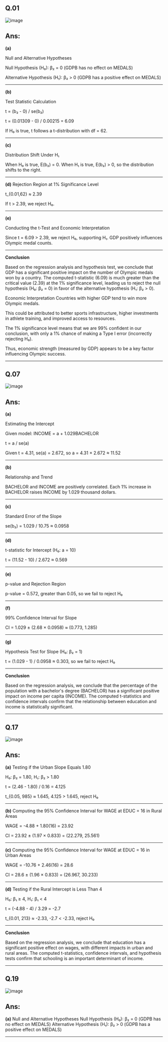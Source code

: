 ## Q.01

![image](https://github.com/user-attachments/assets/3fccaf4f-5899-41c1-9ac4-415a63796eed)

## Ans:
**(a)**

Null and Alternative Hypotheses

Null Hypothesis (H₀): β₂ = 0 (GDPB has no effect on MEDALS)

Alternative Hypothesis (H₁): β₂ > 0 (GDPB has a positive effect on MEDALS)

--------------------------------------------------------------

**(b)**

Test Statistic Calculation

t = (b₂ - 0) / se(b₂)

t = (0.01309 - 0) / 0.00215 = 6.09

If H₀ is true, t follows a t-distribution with df = 62.

--------------------------------------------------------------

**(c)**

Distribution Shift Under H₁

When H₀ is true, E(b₂) = 0. When H₁ is true, E(b₂) > 0, so the distribution shifts to the right.

--------------------------------------------------------------

**(d)**
Rejection Region at 1% Significance Level

t_{0.01,62} ≈ 2.39

If t > 2.39, we reject H₀.

--------------------------------------------------------------
**(e)**

Conducting the t-Test and Economic Interpretation

Since t = 6.09 > 2.39, we reject H₀, supporting H₁. GDP positively influences Olympic medal counts.

--------------------------------------------------------------

**Conclusion**

Based on the regression analysis and hypothesis test, we conclude that GDP has a significant positive impact on the number of Olympic medals won by a country. The computed t-statistic (6.09) is much greater than the critical value (2.39) at the 1% significance level, leading us to reject the null hypothesis (H₀: β₂ = 0) in favor of the alternative hypothesis (H₁: β₂ > 0).

Economic Interpretation
Countries with higher GDP tend to win more Olympic medals.

This could be attributed to better sports infrastructure, higher investments in athlete training, and improved access to resources.

The 1% significance level means that we are 99% confident in our conclusion, with only a 1% chance of making a Type I error (incorrectly rejecting H₀).

Thus, economic strength (measured by GDP) appears to be a key factor influencing Olympic success.


--------------------------------------------------------------

## Q.07

![image](https://github.com/user-attachments/assets/7e1d36db-a000-41ec-ad37-6a0b7e88be62)

## Ans:
**(a)**

Estimating the Intercept

Given model: INCOME = a + 1.029BACHELOR

t = a / se(a)

Given t = 4.31, se(a) = 2.672, so a = 4.31 × 2.672 ≈ 11.52

--------------------------------------------------------------

**(b)**

Relationship and Trend

BACHELOR and INCOME are positively correlated. Each 1% increase in BACHELOR raises INCOME by 1.029 thousand dollars.

--------------------------------------------------------------

**(c)**

Standard Error of the Slope

se(b₂) = 1.029 / 10.75 ≈ 0.0958

--------------------------------------------------------------

**(d)**

t-statistic for Intercept (H₀: a = 10)

t = (11.52 - 10) / 2.672 ≈ 0.569

--------------------------------------------------------------

**(e)**

p-value and Rejection Region

p-value = 0.572, greater than 0.05, so we fail to reject H₀

--------------------------------------------------------------

**(f)**

99% Confidence Interval for Slope

CI = 1.029 ± (2.68 × 0.0958) ≈ (0.773, 1.285)

--------------------------------------------------------------

**(g)**

Hypothesis Test for Slope (H₀: β₂ = 1)

t = (1.029 - 1) / 0.0958 ≈ 0.303, so we fail to reject H₀

--------------------------------------------------------------

**Conclusion**

Based on the regression analysis, we conclude that the percentage of the population with a bachelor's degree (BACHELOR) has a significant positive impact on income per capita (INCOME). The computed t-statistics and confidence intervals confirm that the relationship between education and income is statistically significant.

--------------------------------------------------------------


## Q.17

![image](https://github.com/user-attachments/assets/e6afebd7-9f03-42a6-8e82-88c30bb45c63)

## Ans:
**(a)**
Testing if the Urban Slope Equals 1.80

H₀: β₂ = 1.80, H₁: β₂ > 1.80

t = (2.46 - 1.80) / 0.16 = 4.125

t_{0.05, 985} ≈ 1.645, 4.125 > 1.645, reject H₀

--------------------------------------------------------------

**(b)**
Computing the 95% Confidence Interval for WAGE at EDUC = 16 in Rural Areas

WAGE = -4.88 + 1.80(16) = 23.92

CI = 23.92 ± (1.97 × 0.833) = (22.279, 25.561)

--------------------------------------------------------------

**(c)**
Computing the 95% Confidence Interval for WAGE at EDUC = 16 in Urban Areas

WAGE = -10.76 + 2.46(16) = 28.6

CI = 28.6 ± (1.96 × 0.833) = (26.967, 30.233)

--------------------------------------------------------------

**(d)**
Testing if the Rural Intercept is Less Than 4

H₀: β₁ ≥ 4, H₁: β₁ < 4

t = (-4.88 - 4) / 3.29 = -2.7

t_{0.01, 213} ≈ -2.33, -2.7 < -2.33, reject H₀

--------------------------------------------------------------

**Conclusion**

Based on the regression analysis, we conclude that education has a significant positive effect on wages, with different impacts in urban and rural areas. The computed t-statistics, confidence intervals, and hypothesis tests confirm that schooling is an important determinant of income.

--------------------------------------------------------------

## Q.19

![image](https://github.com/user-attachments/assets/a33ba53b-1bdc-4f4e-990a-d0bccf8e3052)

## Ans:
**(a)**
Null and Alternative Hypotheses
Null Hypothesis (H₀): β₂ = 0 (GDPB has no effect on MEDALS)
Alternative Hypothesis (H₁): β₂ > 0 (GDPB has a positive effect on MEDALS)

--------------------------------------------------------------


